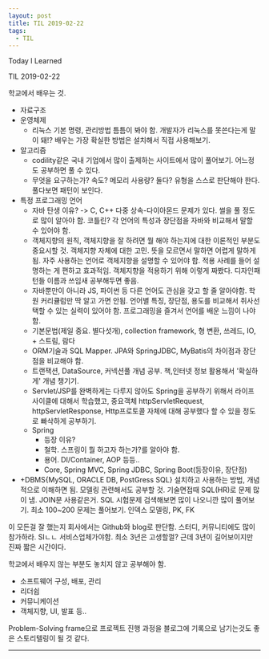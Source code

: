 ```yaml
---
layout: post 
title: TIL 2019-02-22
tags:
  - TIL
---
```

 Today I Learned

TIL 2019-02-22

학교에서 배우는 것.
* 자료구조
* 운영체제 
  * 리눅스 기본 명령, 관리방법 틈틈이 봐야 함. 개발자가 리눅스를 못쓴다는게 말이 돼!? 배우는 가장 확실한 방법은 설치해서 직접 사용해보기.
* 알고리즘
  * codility같은 국내 기업에서 많이 출제하는 사이트에서 많이 풀어보기. 어느정도 공부하면 풀 수 있다. 
  * 무엇을 요구하는가? 속도? 메모리 사용량? 둘다? 유형을 스스로 판단해야 한다. 풀다보면 패턴이 보인다.
* 특정 프로그래밍 언어
  * 자바 탄생 이유? -> C, C++ 다중 상속-다이아몬드 문제가 있다. 썰을 풀 정도로 많이 알아야 함. 코틀린? 각 언어의 특성과 장단점을 자바와 비교해서 말할 수 있어야 함.
  * 객체지향의 원칙, 객체지향을 잘 하려면 뭘 해야 하는지에 대한 이론적인 부분도 중요시할 것. 객체지향 자체에 대한 고민. 뜻을 모르면서 말하면 어렵게 말하게 됨. 자주 사용하는 언어로 객체지향을 설명할 수 있어야 함. 적용 사례를 들어 설명하는 게 편하고 효과적임. 객체지향을 적용하기 위해 이렇게 짜봤다. 디자인패턴들 이름과 쓰임새 공부해두면 좋음.
  * 자바뿐만이 아니라 JS, 파이썬 등 다른 언어도 관심을 갖고 할 줄 알아야함. 학원 커리큘럼만 딱 알고 가면 안됨. 언어별 특징, 장단점, 용도를 비교해서 취사선택할 수 있는 실력이 있어야 함. 프로그래밍을 즐겨서 언어를 배운 느낌이 나야 함. 
  * 기본문법(제일 중요. 별다섯개), collection framework, 형 변환, 쓰레드, IO, + 스트림, 람다
  * ORM기술과 SQL Mapper. JPA와 SpringJDBC, MyBatis의 차이점과 장단점을 비교해야 함.
  * 트랜잭션, DataSource, 커넥션풀 개념 공부. 책,인터넷 정보 활용해서 '확실하게' 개념 챙기기.
  * Servlet/JSP를 완벽하게는 다루지 않아도 Spring을 공부하기 위해서 라이프사이클에 대해서 학습했고, 중요객체 httpServletRequest, httpServletResponse, Http프로토콜 자체에 대해 공부했다 할 수 있을 정도로 빠삭하게 공부하기.
  * Spring
    * 등장 이유?
    * 철학. 스프링이 뭘 하고자 하는가?를 알아야 함.
    * 용어. DI/Container, AOP 등등..
    * Core, Spring MVC, Spring JDBC, Spring Boot(등장이유, 장단점)
* +DBMS{MySQL, ORACLE DB, PostGress SQL} 설치하고 사용하는 방법, 개념적으로 이해하면 됨. 모델링 관련해서도 공부할 것. 기술면접때 SQL(HR)로 문제 많이 냄. JOIN문 사용같은거. SQL 시험문제 검색해보면 많이 나오니깐 많이 풀어보기. 최소 100~200 문제는 풀어보기. 인덱스 모델링, PK, FK

이 모든걸 잘 했는지 회사에서는 Github와 blog로 판단함.
스터디, 커뮤니티에도 많이 참가하라.
SIㄴㄴ 서비스업체가야함.
최소 3년은 고생할껄? 근데 3년이 길어보이지만 진짜 짧은 시간이다. 

학교에서 배우지 않는 부분도 놓치지 않고 공부해야 함.
* 소프트웨어 구성, 배포, 관리
* 리더쉽
* 커뮤니케이션
* 객체지향, UI, 발표 등..

Problem-Solving frame으로 프로젝트 진행 과정을 블로그에 기록으로 남기는것도 좋은 스토리텔링이 될 것 같다.

---